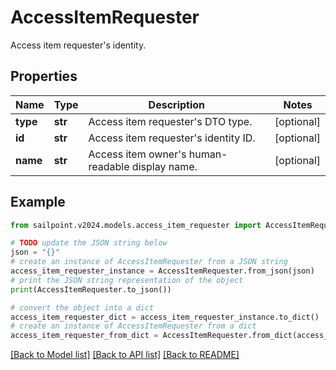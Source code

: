 # AccessItemRequester

Access item requester's identity.

## Properties

Name | Type | Description | Notes
------------ | ------------- | ------------- | -------------
**type** | **str** | Access item requester&#39;s DTO type. | [optional] 
**id** | **str** | Access item requester&#39;s identity ID. | [optional] 
**name** | **str** | Access item owner&#39;s human-readable display name. | [optional] 

## Example

```python
from sailpoint.v2024.models.access_item_requester import AccessItemRequester

# TODO update the JSON string below
json = "{}"
# create an instance of AccessItemRequester from a JSON string
access_item_requester_instance = AccessItemRequester.from_json(json)
# print the JSON string representation of the object
print(AccessItemRequester.to_json())

# convert the object into a dict
access_item_requester_dict = access_item_requester_instance.to_dict()
# create an instance of AccessItemRequester from a dict
access_item_requester_from_dict = AccessItemRequester.from_dict(access_item_requester_dict)
```
[[Back to Model list]](../README.md#documentation-for-models) [[Back to API list]](../README.md#documentation-for-api-endpoints) [[Back to README]](../README.md)


